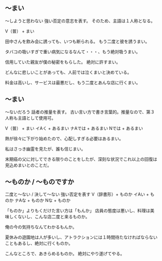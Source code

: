 

## 〜まい
～しようと思わない 強い否定の意志を表す。
そのため、主語は１人称となる。

V（普） + まい


田中さんを飲み会に誘っても、いつも断られる。
もう二度と彼を誘うまい。

タバコの吸いすぎで重い病気になるなんて・・・、もう絶対吸うまい。

信用していた親友が僕の秘密をもらした。
絶対に許すまい。

どんなに悲しいことがあっても、人前では泣くまいと決めている。

料金は高いし、サービスは最悪だし、もう二度とあんな店に行くまい。

## 〜まい
～ないだろう   話者の推量を表す。
古い言い方で書き言葉的。推量なので、第３人称も主語として使用可。

V（普） + まい イAく + あるまい ナAでは + あるまい Nでは + あるまい


熱が徐々に下がり始めたので、心配しすぎる必要はあるまい。

私はさっき幽霊を見たが、誰も信じまい。

末期癌の父に対してできる限りのことをしたが、深刻な状況でこれ以上の回復は見込めまいとのことだ。

## 〜ものか / 〜ものですか
二度と〜ない / 決して〜ない   強い否定を表す
V（辞書形）+ ものか イAい + ものか ナAな + ものか Nな + ものか


「ものか」よりもくだけた言い方は「もんか」
店員の態度は悪いし、料理は美味しくないし、こんな店二度と来るものか。

俺の今の気持ちなんてわかるもんか。

夏休みの遊園地は人が多いし、アトラクションには１時間待たなければならないこともあるし、絶対に行くものか。

こんなところで、あきらめるものか。
絶対にやり遂げてやる。
